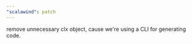 ```yaml
---
"scalawind": patch
---
```


remove unnecessary clx object, cause we're using a CLI for generating code.

